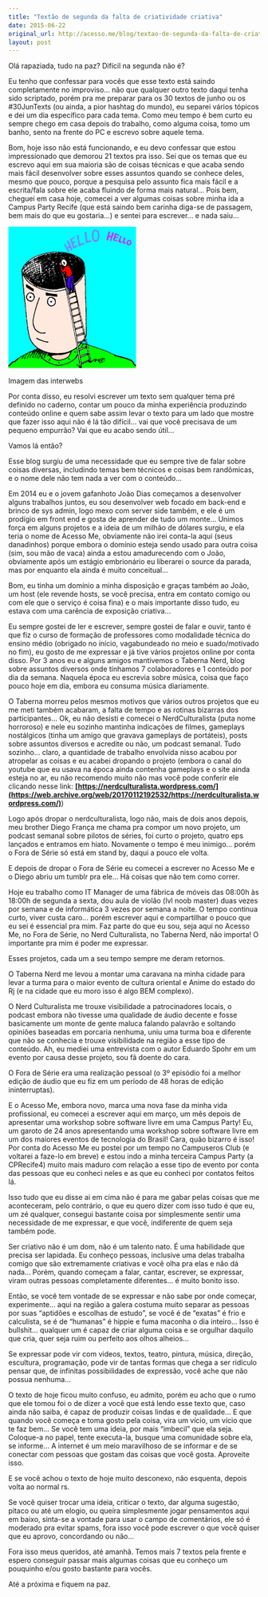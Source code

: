 ```yaml
---
title: "Textão de segunda da falta de criatividade criativa"
date: 2015-06-22
original_url: http://acesso.me/blog/textao-de-segunda-da-falta-de-criatividade-criativa/
layout: post
---
```


Olá rapaziada, tudo na paz? Difícil na segunda não é?

Eu tenho que confessar para vocês que esse texto está saindo completamente no improviso... não que qualquer outro texto daqui tenha sido scriptado, porém pra me preparar para os 30 textos de junho ou os #30JunTexts (ou ainda, a pior hashtag do mundo), eu separei vários tópicos e dei um dia específico para cada tema. Como meu tempo é bem curto eu sempre chego em casa depois do trabalho, como alguma coisa, tomo um banho, sento na frente do PC e escrevo sobre aquele tema.

Bom, hoje isso não está funcionando, e eu devo confessar que estou impressionado que demorou 21 textos pra isso. Sei que os temas que eu escrevo aqui em sua maioria são de coisas técnicas e que acaba sendo mais fácil desenvolver sobre esses assuntos quando se conhece deles, mesmo que pouco, porque a pesquisa pelo assunto fica mais fácil e a escrita/fala sobre ele acaba fluindo de forma mais natural... Pois bem, cheguei em casa hoje, comecei a ver algumas coisas sobre minha ida a Campus Party Recife (que está saindo bem carinha diga-se de passagem, bem mais do que eu gostaria...) e sentei para escrever... e nada saiu...

[![](/assets/images/image_1749062557297.jpg)](https://web.archive.org/web/20170112192532/https://images.duckduckgo.com/iu/?u=http%3A%2F%2Fschool.discoveryeducation.com%2Fclipart%2Fimages%2Fani-hello.gif&f=1)

Imagem das interwebs

Por conta disso, eu resolvi escrever um texto sem qualquer tema pré definido no caderno, contar um pouco da minha experiência produzindo conteúdo online e quem sabe assim levar o texto para um lado que mostre que fazer isso aqui não é lá tão difícil... vai que você precisava de um pequeno empurrão? Vai que eu acabo sendo útil...

Vamos lá então?

Esse blog surgiu de uma necessidade que eu sempre tive de falar sobre coisas diversas, includindo temas bem técnicos e coisas bem randômicas, e o nome dele não tem nada a ver com o conteúdo...

Em 2014 eu e o jovem gafanhoto João Dias começamos a desenvolver alguns trabalhos juntos, eu sou desenvolver web focado em back-end e brinco de sys admin, logo mexo com server side também, e ele é um prodígio em front end e gosta de aprender de tudo um monte... Unimos força em alguns projetos e a ideia de um milhão de dólares surgiu, e ela teria o nome de Acesso Me, obviamente não irei conta-la aqui (seus danadinhos) porque embora o domínio esteja sendo usado para outra coisa (sim, sou mão de vaca) ainda a estou amadurecendo com o João, obviamente após um estágio embrionário eu liberarei o source da parada, mas por enquanto ela ainda é muito conceitual...

Bom, eu tinha um domínio a minha disposição e graças também ao João, um host (ele revende hosts, se você precisa, entra em contato comigo ou com ele que o serviço é coisa fina) e o mais importante disso tudo, eu estava com uma carência de exposição criativa...

Eu sempre gostei de ler e escrever, sempre gostei de falar e ouvir, tanto é que fiz o curso de formação de professores como modalidade técnica do ensino médio (obrigado no início, vagabundeado no meio e suado/motivado no fim), eu gosto de me expressar e já tive vários projetos online por conta disso. Por 3 anos eu e alguns amigos mantivemos o Taberna Nerd, blog sobre assuntos diversos onde tínhamos 7 colaboradores e 1 conteúdo por dia da semana. Naquela época eu escrevia sobre música, coisa que faço pouco hoje em dia, embora eu consuma música diariamente.

O Taberna morreu pelos mesmos motivos que vários outros projetos que eu me meti também acabaram, a falta de tempo e as rotinas bizarras dos participantes... Ok, eu não desisti e comecei o NerdCulturalista (puta nome horroroso) e nele eu sozinho mantinha indicações de filmes, gameplays nostálgicos (tinha um amigo que gravava gameplays de portáteis), posts sobre assuntos diversos e acredite ou não, um podcast semanal. Tudo sozinho... claro, a quantidade de trabalho envolvida nisso acabou por atropelar as coisas e eu acabei dropando o projeto (embora o canal do youtube que eu usava na época ainda contenha gameplays e o site ainda esteja no ar, eu não recomendo muito não mas você pode conferir ele clicando nesse link: **[https://nerdculturalista.wordpress.com/](https://web.archive.org/web/20170112192532/https://nerdculturalista.wordpress.com/)**)

Logo após dropar o nerdculturalista, logo não, mais de dois anos depois, meu brother Diego França me chama pra compor um novo projeto, um podcast semanal sobre pilotos de séries, foi curto o projeto, quatro eps lançados e entramos em hiato. Novamente o tempo é meu inimigo... porém o Fora de Série só está em stand by, daqui a pouco ele volta.

E depois de dropar o Fora de Série eu comecei a escrever no Acesso Me e o Diego abriu um tumblr pra ele... Há coisas que não tem como correr.

Hoje eu trabalho como IT Manager de uma fábrica de móveis das 08:00h às 18:00h de segunda a sexta, dou aula de violão (lvl noob master) duas vezes por semana e de informática 3 vezes por semana a noite. O tempo continua curto, viver custa caro... porém escrever aqui e compartilhar o pouco que eu sei é essencial pra mim. Faz parte do que eu sou, seja aqui no Acesso Me, no Fora de Série, no Nerd Culturalista, no Taberna Nerd, não importa! O importante pra mim é poder me expressar.

Esses projetos, cada um a seu tempo sempre me deram retornos.

O Taberna Nerd me levou a montar uma caravana na minha cidade para levar a turma para o maior evento de cultura oriental e Anime do estado do Rj (e na cidade que eu moro isso é algo BEM complexo).

O Nerd Culturalista me trouxe visibilidade a patrocinadores locais, o podcast embora não tivesse uma qualidade de áudio decente e fosse basicamente um monte de gente maluca falando palavrão e soltando opiniões baseadas em porcaria nenhuma, uniu uma turma boa e diferente que não se conhecia e trouxe visibilidade na região a esse tipo de conteúdo. Ah, eu mediei uma entrevista com o autor Eduardo Spohr em um evento por causa desse projeto, sou fã doente do cara.

O Fora de Série era uma realização pessoal (o 3º episódio foi a melhor edição de áudio que eu fiz em um período de 48 horas de edição ininterruptas).

E o Acesso Me, embora novo, marca uma nova fase da minha vida profissional, eu comecei a escrever aqui em março, um mês depois de apresentar uma workshop sobre software livre em uma Campus Party! Eu, um garoto de 24 anos apresentando uma workshop sobre software livre em um dos maiores eventos de tecnologia do Brasil! Cara, quão bizarro é isso! Por conta do Acesso Me eu postei por um tempo no Campuseros Club (e voltarei a faze-lo em breve) e estou indo a minha terceira Campus Party (a CPRecife4) muito mais maduro com relação a esse tipo de evento por conta das pessoas que eu conheci neles e as que eu conheci por contatos feitos lá.

Isso tudo que eu disse ai em cima não é para me gabar pelas coisas que me aconteceram, pelo contrário, o que eu quero dizer com isso tudo é que eu, um zé qualquer, consegui bastante coisa por simplesmente sentir uma necessidade de me expressar, e que você, indiferente de quem seja também pode.

Ser criativo não é um dom, não é um talento nato. É uma habilidade que precisa ser lapidada. Eu conheço pessoas, inclusive uma delas trabalha comigo que são extremamente criativas e você olha pra elas e não dá nada... Porém, quando começam a falar, cantar, escrever, se expressar, viram outras pessoas completamente diferentes... é muito bonito isso.

Então, se você tem vontade de se expressar e não sabe por onde começar, experimente... aqui na região a galera costuma muito separar as pessoas por suas “aptidões e escolhas de estudo”, se você é de “exatas” é frio e calculista, se é de “humanas” é hippie e fuma maconha o dia inteiro... Isso é bullshit... qualquer um é capaz de criar alguma coisa e se orgulhar daquilo que cria, quer seja ruim ou perfeito aos olhos alheios...

Se expressar pode vir com videos, textos, teatro, pintura, música, direção, escultura, programação, pode vir de tantas formas que chega a ser ridículo pensar que, de infinitas possibilidades de expressão, você ache que não possua nenhuma...

O texto de hoje ficou muito confuso, eu admito, porém eu acho que o rumo que ele tomou foi o de dizer a você que está lendo esse texto que, caso ainda não saiba, é capaz de produzir coisas lindas e de qualidade... E que quando você começa e toma gosto pela coisa, vira um vício, um vício que te faz bem... Se você tem uma ideia, por mais “imbecil” que ela seja. Coloque-a no papel, tente executa-la, busque uma comunidade sobre ela, se informe... A internet é um meio maravilhoso de se informar e de se conectar com pessoas que gostam das coisas que você gosta. Aproveite isso.

E se você achou o texto de hoje muito desconexo, não esquenta, depois volta ao normal rs.

Se você quiser trocar uma ideia, criticar o texto, dar alguma sugestão, pitaco ou até um elogio, ou queira simplesmente jogar pensamentos aqui em baixo, sinta-se a vontade para usar o campo de comentários, ele só é moderado pra evitar spams, fora isso você pode escrever o que você quiser que eu aprovo, concordando ou não...

Fora isso meus queridos, até amanhã. Temos mais 7 textos pela frente e espero conseguir passar mais algumas coisas que eu conheço um pouquinho e/ou gosto bastante para vocês.

Até a próxima e fiquem na paz.